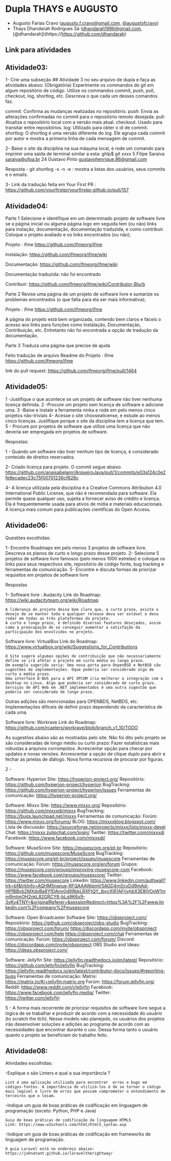 # Dupla THAYS e AUGUSTO

- Augusto Farias Cravo (augusto.f.cravo@gmail.com, [@augustofcravo](https://https://github.com/AugustofCravo))
- Thays Dhandarah Rodrigues Sá (dhandarah1996@gmail.com, [@dhandarah])(https://https://github.com/dhandarah)

## Link para atividades

## Atividade03: 

1- Crie uma subseção ## Atividade 3 no seu arquivo de dupla e faça as atividades abaixo:
(Obrigatória) Experimente os commandos do git em algum repositório de código. Utilize os commandos commit, push, pull, checkout, log, shortlog, etc. Descreva o que cada um desses comandos faz.

commit:  Confirma as mudanças realizadas no repositório.
push: Envia as alterações confirmadas no commit para o repositório remoto desejada.
pull: Atualiza o repositório local com a versão mais atual.
checkout:  Usado para transitar entre repositórios.
log:  Utilizado para obter o id de commit.
shortlog: O shortlog é uma versão diferente do log. Ele agrupa cada commit por autor e mostra a primeira linha de cada mensagem de commit. 


2- Baixe o site da disciplina na sua máquina local, e rode um comando para imprimir uma saída de terminal similar a esta:
ghlp$ git xxxx
     5  Filipe Saraiva <saraiva@ufpa.br>
    24  Gustavo Pinto <gustavohenrique.86@gmail.com>

Resposta - git shortlog -s -n -e : mostra a listas dos usuários, seus commits e o emails.


3- Link da tradução feita em Your First PR : https://github.com/yourfirstpr/yourfirstpr.github.io/pull/157


## Atividade04:

Parte 1 
Selecione e identifique em um determinado projeto de software livre se a página inicial ou alguma página logo em seguida tem (ou não) links para instação, documentação, documentação traduzida, e como contribuir. Coloque o projeto avaliado e os links encontrados (ou não);

Projeto : ifme  https://github.com/ifmeorg/ifme


Instalação: https://github.com/ifmeorg/ifme/wiki

Documentação: https://github.com/ifmeorg/ifme/wiki

Documentação traduzida: não foi encontrado

Contribuir: https://github.com/ifmeorg/ifme/wiki/Contributor-Blurb

Parte 2 
Revise uma página de um projeto de software livre e sumarize os problemas encontrados (o que falta para ela ser mais informativa);

Projeto : ifme  https://github.com/ifmeorg/ifme

A página do projeto está bem organizada, contendo bem claros e fáceis o acesso aos links para funções como Instalação, Documentação, Contribuição, etc.
Entretanto não foi encontrada a opção de tradução da documentação.

Parte 3
Traduza uma página que precise de ajuda

Feito tradução de arquivo Readme do Projeto : ifme  https://github.com/ifmeorg/ifme

link do pull request: https://github.com/ifmeorg/ifme/pull/1464

## Atividade05:

1 -Justifique o que acontece se um projeto de software não tiver nenhuma licença definida.
2 -Procure um projeto sem licença de software e adicione uma.
3 -Baixe e instale a ferramenta ninka e rode em pelo menos cinco projetos não-triviais
4- Acesse o site choosealicense, e estude ao menos cinco licenças. Justifique porque o site da disciplina tem a licença que tem.
5 - Procure por projetos de software que utilize uma licença que não deveria ser empregada em projetos de software.

Respostas:

1 -  Quando um software não tiver nenhum tipo de licença, é considerado conteúdo de direitos reservados.

2-   Criado licença para projeto. O commit segue abaixo.
https://github.com/anaisabelamr/ArqueiroJava/pull/1/commits/e03a124c0e2fe8ecadec23c75f00701236cf828c

4-   A licença utilizada pela disciplina é a Creative Commons Attribution 4.0 International Public License, que não é recomendada para software. Ela permite quase qualquer uso, sujeita a fornecer aviso de crédito e licença. Ela é frequentemente usada para ativos de mídia e materiais educacionais. A licença mais comum para publicações científicas do Open Access. 

## Atividade06:

Questões escolhidas:

1- Encontre Roadmaps em pelo menos 3 projetos de software livre. Descreva os planos de curto e longo prazo desse projeto.
2- Selecione 5 projetos de software livre famosos (pelo menos 1000 estrelas) e coloque os links para seus respectivos site, repositório de código fonte, bug tracking e ferramentas de comunicação.
5- Encontre e discuta formas de priorizar requisitos em projetos de software livre


Respostas

1- 
Software livre : Audacity
Link do Roadmap: https://wiki.audacityteam.org/wiki/Roadmap

	A liderança do projeto deixa bem claro que, a curto prazo, existe o desejo de se manter toda e qualquer release deva ser estável e deva rodar em todas as três plataformas do projeto. 
	A curto e longo prazo, é definido diversas features desejados, assim como a preocupação de se conseguir aumentar a satisfação da participação dos envolvidos no projeto.

Software livre: VirtualBox
Link do Roadmap: https://www.virtualbox.org/wiki/Suggestions_for_Contributions

	O Site sugere algumas opções de contribuição que não necessariamente define se irá afetar o projeto em curto médio ou longo prazo.
	Um exemplo sugerido seria: Uma nova porta para OnpenBSD e NetBSD são sugestões de implementações. Oque poderia ser considerado algo de curto a médio prazo.
	Uma interface D-BUS para a API XPCOM iria melhorar a integração com o desktop no Linux. Algo que poderia ser considerado de curto prazo.
	Serviços de API Web em .NET implementados é uma outra sugestão que poderia ser considerada de longo prazo.
Outras adições são mencionadas para OPENBDS, NetBDS, etc. Implementações difíceis de definir prazo dependendo da característica de cada uma.   
       
Software livre: Workrave
Link do Roadmap: https://github.com/rcaelers/workrave/blob/branch_v1_10/TODO
	
As sugestões abaixo são as mostradas pelo site. Não foi dito pelo projeto se são consideradas de longo médio ou curto prazo: 
	Fazer estatísticas mais robustas a arquivos corrompidos.
	Acrescentar opção para checar por updates e novas versões.
	Arcrescentar a opção de clique duplo para abrir e fechar as janelas de diálogo.
	Nova forma recursiva de procurar por figuras.
	
2 - 

Software: Hyperion
Site: https://hyperion-project.org/
Repositório: https://github.com/hyperion-project/hyperion
BugTracking: https://github.com/hyperion-project/hyperion/issues
Ferramentas de comunicação: https://hyperion-project.org/

Software: Mixxx
Site: https://www.mixxx.org/
Repositório: https://github.com/mixxxdj/mixxx
BugTracking: https://bugs.launchpad.net/mixxx
Ferramentas de comunicação: 
Forúm: https://www.mixxx.org/forums/
BLOG: https://mixxxblog.blogspot.com/
Lista de discussão: https://sourceforge.net/projects/mixxx/lists/mixxx-devel
Chat: https://mixxx.zulipchat.com/login/
Twitter: https://twitter.com/mixxxdj
Facebook: https://www.facebook.com/mixxxdj/

Software: MuseScore
	Site: https://musescore.org/pt-br
	Repositório: https://github.com/musescore/MuseScore
	BugTracking: https://musescore.org/pt-br/project/issues/musescore
	Ferramentas de comunicação: 
Forúm: https://musescore.org/en/forum
Grupos: https://musescore.com/groups/improving-musescore-com
Facebook: https://www.facebook.com/groups/musescore/
Twitter: https://twitter.com/musescore
Linkedin: https://www.linkedin.com/authwall?trk=bf&trkInfo=AQHM5nwiue-RFQAAAWqjmVSAGD4m0cxDd9mAd-HPfBBvb2MXdxBa8YfDAnn0d99bkLRXFtQY_IbvcXl61AFrjyhbX3E8lVOoW1mmRmtmOH2nkL82GRCY6-bLq9K6x9-3yKy4TNY=&originalReferer=&sessionRedirect=https%3A%2F%2Fwww.linkedin.com%2Fcompany%2Fmusescore

Software: Open Broadcaster Software 
	Site: https://obsproject.com/
	Repositório: https://github.com/obsproject/obs-studio
	BugTracking: 
https://obsproject.com/forum/
https://discordapp.com/invite/obsproject
https://obsproject.com/help
https://obsproject.com/chat
	Ferramentas de comunicação: 
Forúm: https://obsproject.com/forum/
Discord: https://discordapp.com/invite/obsproject
OBS Studio and Ideas: https://ideas.obsproject.com/

Software: Jellyfin
	Site: https://jellyfin.readthedocs.io/en/latest/
	Repositório: https://github.com/jellyfin/jellyfin
	BugTracking: https://jellyfin.readthedocs.io/en/latest/contributor-docs/issues/#reporting-bugs
	Ferramentas de comunicação: 
Matrix: https://matrix.to/#/+jellyfin:matrix.org
Forúm: https://forum.jellyfin.org/
Reddit: https://www.reddit.com/r/jellyfin
Facebook: https://www.facebook.com/jellyfin.media/
Twitter: https://twitter.com/jellyfin





5 - 
A forma mais recorrente de priorizar requisitos de software livre segue a lógica de se trabalhar e produzir de acordo com a necessidade do usuário (to scratch the itch). Nesse modelo não planejado, os usuários dos projetos irão desenvolver soluções e adições ao programa de acordo com as necessidades que encontrar durante o uso. Dessa forma tanto o usuário quanto o projeto se beneficiam do trabalho feito.

## Atividade08:

Atividades escolhidas:

-Explique o são Linters e qual a sua importância ?

	Lint é uma aplicação utilizada para encontrar  erros e bugs em códigos-fontes. A importância de utilizá-los é de se tornar o código mais legível e livre de erros que possam comprometer o entendimento de terceiros que o leiam. 

-Indique um guia de boas práticas de codificação em linguagem de programação (exceto: Python, PHP e Java)

	Guia de boas práticas de codificação da linguagem HTML5
	Link: https://www.w3schools.com/html/html5_syntax.asp

-Indique um guia de boas práticas de codificação em frameworks de linguagem de programação.

	O guia Laravel está no endereço abaixo:
	https://johnatant.github.io/laraveltherightway/
